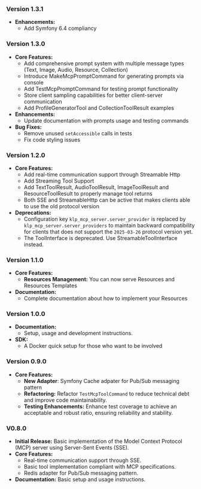 ### Version 1.3.1
- **Enhancements:**
  - Add Symfony 6.4 compliancy

### Version 1.3.0

- **Core Features:**
  - Add comprehensive prompt system with multiple message types (Text, Image, Audio, Resource, Collection)
  - Introduce MakeMcpPromptCommand for generating prompts via console
  - Add TestMcpPromptCommand for testing prompt functionality
  - Store client sampling capabilities for better client-server communication
  - Add ProfileGeneratorTool and CollectionToolResult examples
- **Enhancements:**
   - Update documentation with prompts usage and testing commands
- **Bug Fixes:**
  - Remove unused `setAccessible` calls in tests
  - Fix code styling issues
         
### Version 1.2.0

- **Core Features:**
  - Add real-time communication support through Streamable Http
  - Add Streaming Tool Support
  - Add TextToolResult, AudioToolResult, ImageToolResult and ResourceToolResult to properly manage tool returns
  - Both SSE and StreamableHttp can be active that makes clients able to use the old protocol version
- **Deprecations:**
  - Configuration key `klp_mcp_server.server_provider` is replaced by `klp_mcp_server.server_providers` to maintain backward compatibility
  for clients that does not support the `2025-03-26` protocol version yet.
  - The ToolInterface is deprecated. Use StreamableToolInterface instead.

### Version 1.1.0

- **Core Features:**
  - **Resources Management:** You can now serve Resources and Resources Templates
- **Documentation:**
  - Complete documentation about how to implement your Resources

### Version 1.0.0

- **Documentation:**
  - Setup, usage and development instructions.
- **SDK:**
  - A Docker quick setup for those who want to be involved

### Version 0.9.0

- **Core Features:**
  - **New Adapter**: Symfony Cache adpater for Pub/Sub messaging pattern
  - **Refactoring:** Refactor `TestMcpToolCommand` to reduce technical debt and improve code maintainability.
  - **Testing Enhancements:** Enhance test coverage to achieve an acceptable and robust ratio, ensuring reliability and stability.


### V0.8.0
- **Initial Release:**
  Basic implementation of the Model Context Protocol (MCP) server using Server-Sent Events (SSE).
- **Core Features:**
  - Real-time communication support through SSE.
  - Basic tool implementation compliant with MCP specifications.
  - Redis adapter for Pub/Sub messaging pattern.
- **Documentation:** Basic setup and usage instructions.
